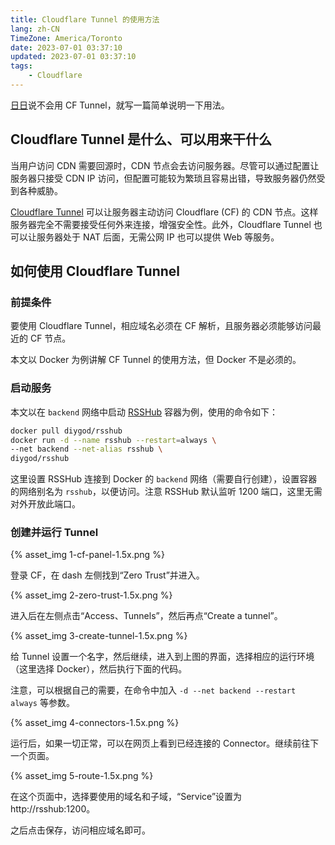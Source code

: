 ```yaml
---
title: Cloudflare Tunnel 的使用方法
lang: zh-CN
TimeZone: America/Toronto
date: 2023-07-01 03:37:10
updated: 2023-07-01 03:37:10
tags:
    - Cloudflare
---
```


[日日](https://github.com/he0119)说不会用 CF Tunnel，就写一篇简单说明一下用法。

<!-- more -->

## Cloudflare Tunnel 是什么、可以用来干什么
当用户访问 CDN 需要回源时，CDN 节点会去访问服务器。尽管可以通过配置让服务器只接受 CDN IP 访问，但配置可能较为繁琐且容易出错，导致服务器仍然受到各种威胁。

[Cloudflare Tunnel](https://www.cloudflare.com/products/tunnel/) 可以让服务器主动访问 Cloudflare (CF) 的 CDN 节点。这样服务器完全不需要接受任何外来连接，增强安全性。此外，Cloudflare Tunnel 也可以让服务器处于 NAT 后面，无需公网 IP 也可以提供 Web 等服务。

## 如何使用 Cloudflare Tunnel

### 前提条件
要使用 Cloudflare Tunnel，相应域名必须在 CF 解析，且服务器必须能够访问最近的 CF 节点。

本文以 Docker 为例讲解 CF Tunnel 的使用方法，但 Docker 不是必须的。

### 启动服务
本文以在 `backend` 网络中启动 [RSSHub](https://docs.rsshub.app/) 容器为例，使用的命令如下：

```sh
docker pull diygod/rsshub
docker run -d --name rsshub --restart=always \
--net backend --net-alias rsshub \
diygod/rsshub
```

这里设置 RSSHub 连接到 Docker 的 `backend` 网络（需要自行创建），设置容器的网络别名为 `rsshub`，以便访问。注意 RSSHub 默认监听 1200 端口，这里无需对外开放此端口。

### 创建并运行 Tunnel

{% asset_img 1-cf-panel-1.5x.png %}

登录 CF，在 dash 左侧找到“Zero Trust”并进入。

{% asset_img 2-zero-trust-1.5x.png %}

进入后在左侧点击“Access、Tunnels”，然后再点“Create a tunnel”。

{% asset_img 3-create-tunnel-1.5x.png %}

给 Tunnel 设置一个名字，然后继续，进入到上图的界面，选择相应的运行环境（这里选择 Docker），然后执行下面的代码。

注意，可以根据自己的需要，在命令中加入 `-d --net backend --restart always` 等参数。

{% asset_img 4-connectors-1.5x.png %}

运行后，如果一切正常，可以在网页上看到已经连接的 Connector。继续前往下一个页面。

{% asset_img 5-route-1.5x.png %}

在这个页面中，选择要使用的域名和子域，“Service”设置为 http://rsshub:1200。

之后点击保存，访问相应域名即可。

<script src="/scripts/image-scale.js"></script>